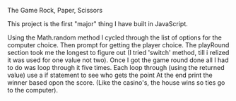 The Game Rock, Paper, Scissors

This project is the first "major" thing I have built in JavaScript.

Using the Math.random method I cycled through the list of options for the computer choice.
Then prompt for getting the player choice.
The playRound section took me the longest to figure out (I tried 'switch' method, till i relized it was used for one value not two).
Once I got the game round done all I had to do was loop through it five times.
Each loop through (using the returned value) use a if statement to see who gets the point
At the end print the winner based opon the score. (Like the casino's, the house wins so ties go to the computer).